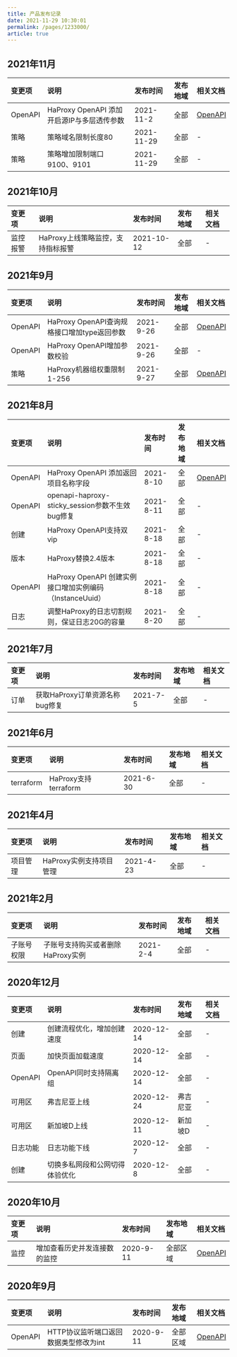 ```yaml
---
title: 产品发布记录
date: 2021-11-29 10:30:01
permalink: /pages/1233000/
article: true
---
```


## 2021年11月

| 变更项  | 说明                                       | 发布时间   | 发布地域 | 相关文档                                                     |
| :------ | :----------------------------------------- | :--------- | :------- | :----------------------------------------------------------- |
| OpenAPI | HaProxy OpenAPI 添加开启源IP与多层透传参数 | 2021-11-2  | 全部     | [OpenAPI](./09.API文档/03.监听策略相关接口/01.修改监听策略.md) |
| 策略    | 策略域名限制长度80                         | 2021-11-29 | 全部     | -                                                            |
| 策略    | 策略增加限制端口9100、9101                 | 2021-11-29 | 全部     | -                                                            |

## 2021年10月

| 变更项   | 说明                              | 发布时间   | 发布地域 | 相关文档 |
| :------- | :-------------------------------- | :--------- | :------- | :------- |
| 监控报警 | HaProxy上线策略监控，支持指标报警 | 2021-10-12 | 全部     | -        |

## 2021年9月

| 变更项  | 说明                                        | 发布时间  | 发布地域 | 相关文档                                                     |
| :------ | :------------------------------------------ | :-------- | :------- | :----------------------------------------------------------- |
| OpenAPI | HaProxy OpenAPI查询规格接口增加type返回参数 | 2021-9-26 | 全部     | [OpenAPI](./09.API文档/02.实例相关接口/01.查询负载均衡HaProxy支持类型与规格.md) |
| OpenAPI | HaProxy OpenAPI增加参数校验                 | 2021-9-26 | 全部     | -                                                            |
| 策略    | HaProxy机器组权重限制1-256                  | 2021-9-27 | 全部     | [OpenAPI](./09.API文档/03.监听策略相关接口/01.修改监听策略.md) |

## 2021年8月

| 变更项  | 说明                                                     | 发布时间  | 发布地域 | 相关文档                                                     |
| :------ | :------------------------------------------------------- | :-------- | :------- | :----------------------------------------------------------- |
| OpenAPI | HaProxy OpenAPI 添加返回项目名称字段                     | 2021-8-10 | 全部     | [OpenAPI](./09.API文档/02.实例相关接口/03.查询负载均衡HaProxy实例列表.md) |
| OpenAPI | openapi-haproxy-sticky_session参数不生效bug修复          | 2021-8-11 | 全部     | -                                                            |
| 创建    | HaProxy OpenAPI支持双vip                                 | 2021-8-18 | 全部     | -                                                            |
| 版本    | HaProxy替换2.4版本                                       | 2021-8-18 | 全部     | -                                                            |
| OpenAPI | HaProxy OpenAPI 创建实例接口增加实例编码（InstanceUuid） | 2021-8-18 | 全部     | -                                                            |
| 日志    | 调整HaProxy的日志切割规则，保证日志20G的容量             | 2021-8-20 | 全部     | -                                                            |

## 2021年7月

| 变更项 | 说明                           | 发布时间 | 发布地域 | 相关文档 |
| :----- | :----------------------------- | :------- | :------- | :------- |
| 订单   | 获取HaProxy订单资源名称bug修复 | 2021-7-5 | 全部     | -        |

## 2021年6月

| 变更项    | 说明                 | 发布时间  | 发布地域 | 相关文档 |
| :-------- | :------------------- | :-------- | :------- | :------- |
| terraform | HaProxy支持terraform | 2021-6-30 | 全部     | -        |

## 2021年4月

| 变更项   | 说明                    | 发布时间  | 发布地域 | 相关文档 |
| :------- | :---------------------- | :-------- | :------- | :------- |
| 项目管理 | HaProxy实例支持项目管理 | 2021-4-23 | 全部     | -        |

## 2021年2月

| 变更项     | 说明                              | 发布时间 | 发布地域 | 相关文档 |
| :--------- | :-------------------------------- | :------- | :------- | :------- |
| 子账号权限 | 子账号支持购买或者删除HaProxy实例 | 2021-2-4 | 全部     | -        |

## 2020年12月

| 变更项   | 说明                           | 发布时间   | 发布地域 | 相关文档 |
| :------- | :----------------------------- | :--------- | :------- | :------- |
| 创建     | 创建流程优化，增加创建速度     | 2020-12-14 | 全部     | -        |
| 页面     | 加快页面加载速度               | 2020-12-14 | 全部     | -        |
| OpenAPI  | OpenAPI同时支持隔离组          | 2020-12-14 | 全部     | -        |
| 可用区   | 弗吉尼亚上线                   | 2020-12-24 | 弗吉尼亚 | -        |
| 可用区   | 新加坡D上线                    | 2020-12-11 | 新加坡D  | -        |
| 日志功能 | 日志功能下线                   | 2020-12-7  | 全部     | -        |
| 创建     | 切换多私网段和公网切得体验优化 | 2020-12-8  | 全部     | -        |

## 2020年10月

| 变更项 | 说明                         | 发布时间  | 发布地域 | 相关文档                                                     |
| :----- | :--------------------------- | :-------- | :------- | :----------------------------------------------------------- |
| 监控   | 增加查看历史并发连接数的监控 | 2020-9-11 | 全部区域 | [OpenAPI](./09.API文档/05.监控相关接口/00.查询负载均衡指标监控.md) |

## 2020年9月

| 变更项  | 说明                                  | 发布时间  | 发布地域 | 相关文档                                                     |
| :------ | :------------------------------------ | :-------- | :------- | :----------------------------------------------------------- |
| OpenAPI | HTTP协议监听端口返回数据类型修改为int | 2020-9-11 | 全部区域 | [OpenAPI](./09.API文档/03.监听策略相关接口/01.修改监听策略.md) |

